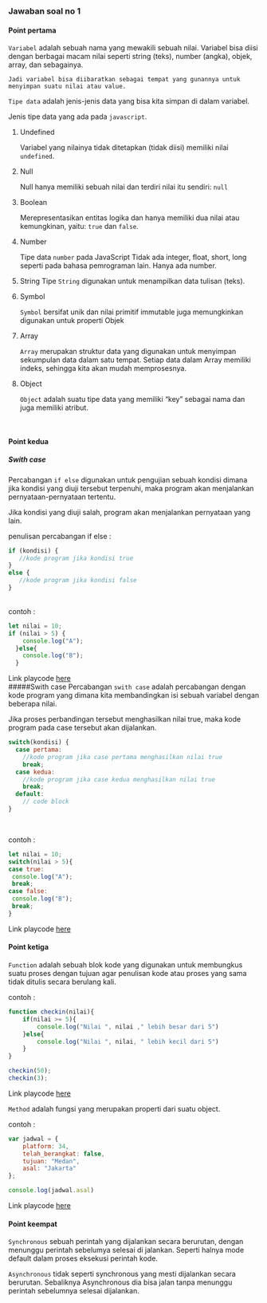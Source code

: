 ### Jawaban soal no 1

#### Point pertama

`Variabel` adalah sebuah nama yang mewakili sebuah nilai. Variabel bisa diisi dengan berbagai macam nilai seperti string (teks), number (angka), objek, array, dan sebagainya.

```
Jadi variabel bisa diibaratkan sebagai tempat yang gunannya untuk menyimpan suatu nilai atau value.
```

`Tipe data` adalah jenis-jenis data yang bisa kita simpan di dalam variabel.

Jenis tipe data yang ada pada `javascript`.

1. Undefined

    Variabel yang nilainya tidak ditetapkan (tidak diisi) memiliki nilai `undefined`.

2. Null

    Null hanya memiliki sebuah nilai dan terdiri nilai itu sendiri: `null`

3. Boolean

    Merepresentasikan entitas logika dan hanya memiliki dua nilai atau kemungkinan, yaitu: `true` dan `false`.

4. Number
    
    Tipe data `number` pada JavaScript   Tidak ada integer, float, short, long seperti pada bahasa pemrograman lain. Hanya ada number.

5. String
    Tipe `String` digunakan untuk menampilkan data tulisan (teks).

6. Symbol

    `Symbol` bersifat unik dan nilai primitif immutable juga memungkinkan digunakan untuk properti Objek 

7. Array

    `Array` merupakan struktur data yang digunakan untuk menyimpan sekumpulan data dalam satu tempat. Setiap data dalam Array memiliki indeks, sehingga kita akan mudah memprosesnya.
    
8. Object

    `Object` adalah suatu tipe data yang memiliki “key” sebagai nama dan juga memiliki atribut.

</br>

#### Point kedua

##### Swith case

Percabangan `if else` digunakan untuk pengujian sebuah kondisi dimana jika kondisi yang diuji tersebut terpenuhi, maka program akan menjalankan pernyataan-pernyataan tertentu. 

Jika kondisi yang diuji salah, program akan menjalankan pernyataan yang lain.
</br>

penulisan percabangan if else :

```js
if (kondisi) {
   //kode program jika kondisi true
}
else {
   //kode program jika kondisi false
}
```
</br>
contoh :

```js
let nilai = 10;
if (nilai > 5) {
    console.log("A");
  }else{
    console.log("B");
  }
```
Link playcode [here](https://playcode.io/748704/)
</br>
#####Swith case
Percabangan `swith case` adalah percabangan dengan kode program yang dimana kita membandingkan isi sebuah variabel dengan beberapa nilai. 

Jika proses perbandingan tersebut menghasilkan nilai true, maka kode program pada case tersebut akan dijalankan.


```js
switch(kondisi) {
  case pertama:
    //kode program jika case pertama menghasilkan nilai true
    break;
  case kedua:
    //kode program jika case kedua menghasilkan nilai true
    break;
  default:
    // code block
}
```
</br>

contoh :

```js
let nilai = 10;
switch(nilai > 5){
case true:
 console.log("A");
 break;
case false:
 console.log("B");
 break;
}
```
Link playcode [here](https://playcode.io/748703/)
</br>

#### Point ketiga

`Function` adalah sebuah blok kode yang digunakan untuk membungkus suatu proses dengan tujuan agar penulisan kode atau proses yang sama tidak ditulis secara berulang kali. 

contoh :

```js
function checkin(nilai){
    if(nilai >= 5){
        console.log("Nilai ", nilai ," lebih besar dari 5")
    }else{
        console.log("Nilai ", nilai, " lebih kecil dari 5")
    }
}

checkin(50);
checkin(3);
```

Link playcode [here](https://playcode.io/748014/)

`Method` adalah fungsi yang merupakan properti dari suatu object.

contoh :

```js
var jadwal = {
    platform: 34,
    telah_berangkat: false,
    tujuan: "Medan",
    asal: "Jakarta"
};

console.log(jadwal.asal)
```
Link playcode [here](https://playcode.io/742832/)
</br>

#### Point keempat

`Synchronous` sebuah perintah yang dijalankan secara berurutan, dengan menunggu perintah sebelumya selesai di jalankan. Seperti halnya mode default dalam proses eksekusi perintah kode. 
</br>

`Asynchronous` tidak seperti synchronous yang mesti dijalankan secara berurutan. Sebaliknya Asynchronous dia bisa jalan tanpa menunggu perintah sebelumnya selesai dijalankan.